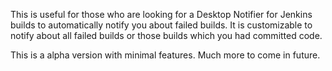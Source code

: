 This is useful for those who are looking for a Desktop Notifier for Jenkins builds to automatically notify you about failed builds. It is customizable to notify about all failed builds or those builds which you had committed code.

This is a alpha version with minimal features. Much more to come in future.